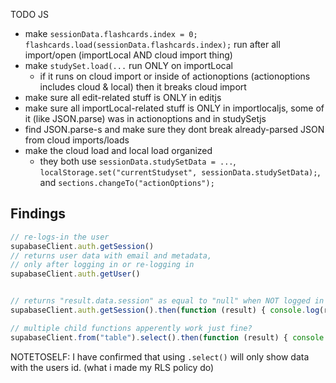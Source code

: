 TODO JS
 - make `sessionData.flashcards.index = 0; flashcards.load(sessionData.flashcards.index);` run after all import/open (importLocal AND cloud import thing)
 - make `studySet.load(...` run ONLY on importLocal
    - if it runs on cloud import or inside of actionoptions (actionoptions includes cloud & local) then it breaks cloud import
 - make sure all edit-related stuff is ONLY in editjs
 - make sure all importLocal-related stuff is ONLY in importlocaljs, some of it (like JSON.parse) was in actionoptions and in studySetjs
 - find JSON.parse-s and make sure they dont break already-parsed JSON from cloud imports/loads 
 - make the cloud load and local load organized
    - they both use `sessionData.studySetData = ...`, `localStorage.set("currentStudyset", sessionData.studySetData);`, and `sections.changeTo("actionOptions");`

## Findings

```javascript
// re-logs-in the user
supabaseClient.auth.getSession()
// returns user data with email and metadata,
// only after logging in or re-logging in
supabaseClient.auth.getUser()


// returns "result.data.session" as equal to "null" when NOT logged in
supabaseClient.auth.getSession().then(function (result) { console.log(result) } );
```

```javascript
// multiple child functions apperently work just fine?
supabaseClient.from("table").select().then(function (result) { console.log(result) } )
```

NOTETOSELF: I have confirmed that using `.select()` will only show data with the users id. (what i made my RLS policy do)
